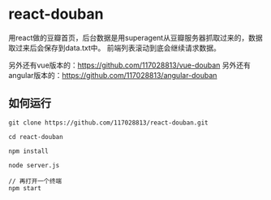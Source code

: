 # react-douban

用react做的豆瓣首页，后台数据是用superagent从豆瓣服务器抓取过来的，数据取过来后会保存到data.txt中。
前端列表滚动到底会继续请求数据。

另外还有vue版本的：https://github.com/117028813/vue-douban
另外还有angular版本的：https://github.com/117028813/angular-douban

## 如何运行

```
git clone https://github.com/117028813/react-douban.git

cd react-douban

npm install

node server.js

// 再打开一个终端
npm start
```
